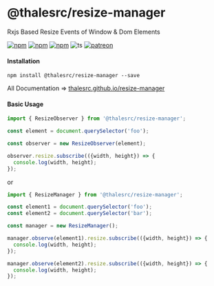 # @thalesrc/resize-manager
Rxjs Based Resize Events of Window & Dom Elements

[![npm](https://img.shields.io/npm/v/@thalesrc/resize-manager.svg)](https://www.npmjs.com/package/@thalesrc/resize-manager)
[![npm](https://img.shields.io/npm/dw/@thalesrc/resize-manager.svg)](https://www.npmjs.com/package/@thalesrc/resize-manager)
[![npm](https://img.shields.io/npm/l/@thalesrc/resize-manager.svg)](https://github.com/thalesrc/resize-manager/blob/master/LICENSE)
![ts](https://badgen.net/badge/built%20with/typescript/blue)
[![patreon](https://img.shields.io/badge/patreon-alisahin-orange.svg)](https://www.patreon.com/alisahin)

#### Installation
`npm install @thalesrc/resize-manager --save`

All Documentation => [thalesrc.github.io/resize-manager](https://thalesrc.github.io/resize-manager)

#### Basic Usage

```typescript
import { ResizeObserver } from '@thalesrc/resize-manager';

const element = document.querySelector('foo');

const observer = new ResizeObserver(element);

observer.resize.subscribe(({width, height}) => {
  console.log(width, height);
});
```

or

```typescript
import { ResizeManager } from '@thalesrc/resize-manager';

const element1 = document.querySelector('foo');
const element2 = document.querySelector('bar');

const manager = new ResizeManager();

manager.observe(element1).resize.subscribe(({width, height}) => {
  console.log(width, height);
});

manager.observe(element2).resize.subscribe(({width, height}) => {
  console.log(width, height);
});
```